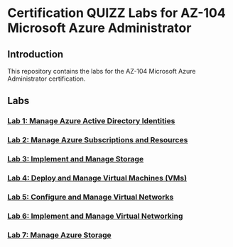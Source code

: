 # Certification QUIZZ Labs for AZ-104 Microsoft Azure Administrator

## Introduction

This repository contains the labs for the AZ-104 Microsoft Azure Administrator certification.

## Labs

### [Lab 1: Manage Azure Active Directory Identities](LAB1/Quizz.md)

### [Lab 2: Manage Azure Subscriptions and Resources](LAB2/Quizz.md)

### [Lab 3: Implement and Manage Storage](LAB3/Quizz.md)

### [Lab 4: Deploy and Manage Virtual Machines (VMs)](LAB4/Quizz.md)

### [Lab 5: Configure and Manage Virtual Networks](LAB5/Quizz.md)

### [Lab 6: Implement and Manage Virtual Networking](LAB6/Quizz.md)

### [Lab 7: Manage Azure Storage](LAB7/Quizz.md)

